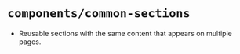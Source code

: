 # `components/common-sections`

- Reusable sections with the same content that appears on multiple pages.
